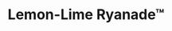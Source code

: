 ---
title: "Lemon-Lime Ryanade™"
slug: "lemon-lime"
flavor: "lemon-lime"
url: "/ryanade/lemon-lime/"
draft: false
logo: "logo.png"

serves: 16
yields: "1 gallon"
total_time: "10 minutes"
prep_time: "5 minutes"
cook_time: "5 minutes"

ingredients:
  - "1 gallon water"
  - "½ cup lemon juice"
  - "½ cup lime juice"
  - "1 ½ cups sugar"
  - "¼ teaspoon salt"
  - "¼ teaspoon sodium citrate (optional)"
  - "¼ teaspoon potassium chloride (NoSalt/Nu-Salt/Morton substitute)"

steps:
  - "Heat 2–3 cups of water (hot, not boiling) and dissolve the dry ingredients."
  - "Cool the mixture or add ice."
  - "Stir in juices."
  - "Add remaining water to reach 1 gallon."
  - "Chill and serve cold."

notes:
  - "Sodium citrate smooths flavor and reduces salty edge."
  - "May use baking soda instead at half the amount; gives a slightly alkaline/soft-water feel"
  - "If omitting, more lemonade-like taste; saltiness more noticeable on the first sip"
---